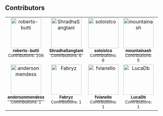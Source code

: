 ## Contributors

<table>
<tr><td align="center" valign="top">
			<a href="https://github.com/roberto-butti">
			<img src="https://avatars1.githubusercontent.com/u/678434?v=4" width="100px;" alt="roberto-butti" /><br />
			<sup><b>roberto-butti</b></sup></a><br />
			<sup>Contributions: 106</sup>
			</td><td align="center" valign="top">
			<a href="https://github.com/ShradhaSangtani">
			<img src="https://avatars3.githubusercontent.com/u/14348823?v=4" width="100px;" alt="ShradhaSangtani" /><br />
			<sup><b>ShradhaSangtani</b></sup></a><br />
			<sup>Contributions: 6</sup>
			</td><td align="center" valign="top">
			<a href="https://github.com/soloistco">
			<img src="https://avatars0.githubusercontent.com/u/35963087?v=4" width="100px;" alt="soloistco" /><br />
			<sup><b>soloistco</b></sup></a><br />
			<sup>Contributions: 6</sup>
			</td><td align="center" valign="top">
			<a href="https://github.com/mountainash">
			<img src="https://avatars1.githubusercontent.com/u/27637?v=4" width="100px;" alt="mountainash" /><br />
			<sup><b>mountainash</b></sup></a><br />
			<sup>Contributions: 5</sup>
			</td><td align="center" valign="top">
			<a href="https://github.com/Anubhav007">
			<img src="https://avatars3.githubusercontent.com/u/14358781?v=4" width="100px;" alt="Anubhav007" /><br />
			<sup><b>Anubhav007</b></sup></a><br />
			<sup>Contributions: 4</sup>
			</td><td align="center" valign="top">
			<a href="https://github.com/mtrunt">
			<img src="https://avatars0.githubusercontent.com/u/1170107?v=4" width="100px;" alt="mtrunt" /><br />
			<sup><b>mtrunt</b></sup></a><br />
			<sup>Contributions: 3</sup>
			</td><td align="center" valign="top">
			<a href="https://github.com/YasiOnFire">
			<img src="https://avatars3.githubusercontent.com/u/3300701?v=4" width="100px;" alt="YasiOnFire" /><br />
			<sup><b>YasiOnFire</b></sup></a><br />
			<sup>Contributions: 2</sup>
			</td><tr/>
<tr><td align="center" valign="top">
			<a href="https://github.com/andersonmendess">
			<img src="https://avatars0.githubusercontent.com/u/22031302?v=4" width="100px;" alt="andersonmendess" /><br />
			<sup><b>andersonmendess</b></sup></a><br />
			<sup>Contributions: 1</sup>
			</td><td align="center" valign="top">
			<a href="https://github.com/Fabryz">
			<img src="https://avatars1.githubusercontent.com/u/17748?v=4" width="100px;" alt="Fabryz" /><br />
			<sup><b>Fabryz</b></sup></a><br />
			<sup>Contributions: 1</sup>
			</td><td align="center" valign="top">
			<a href="https://github.com/fvianello">
			<img src="https://avatars2.githubusercontent.com/u/686622?v=4" width="100px;" alt="fvianello" /><br />
			<sup><b>fvianello</b></sup></a><br />
			<sup>Contributions: 1</sup>
			</td><td align="center" valign="top">
			<a href="https://github.com/LucaDb">
			<img src="https://avatars3.githubusercontent.com/u/1884670?v=4" width="100px;" alt="LucaDb" /><br />
			<sup><b>LucaDb</b></sup></a><br />
			<sup>Contributions: 1</sup>
			</td><td align="center" valign="top">
			<a href="https://github.com/philipmckenna">
			<img src="https://avatars2.githubusercontent.com/u/50363632?v=4" width="100px;" alt="philipmckenna" /><br />
			<sup><b>philipmckenna</b></sup></a><br />
			<sup>Contributions: 1</sup>
			</td><td align="center" valign="top">
			<a href="https://github.com/TobyAsE">
			<img src="https://avatars0.githubusercontent.com/u/6002167?v=4" width="100px;" alt="TobyAsE" /><br />
			<sup><b>TobyAsE</b></sup></a><br />
			<sup>Contributions: 1</sup>
			</td><td align="center" valign="top">
			<a href="https://github.com/gcoro">
			<img src="https://avatars0.githubusercontent.com/u/37499369?v=4" width="100px;" alt="gcoro" /><br />
			<sup><b>gcoro</b></sup></a><br />
			<sup>Contributions: 1</sup>
			</td></tr>
</table>